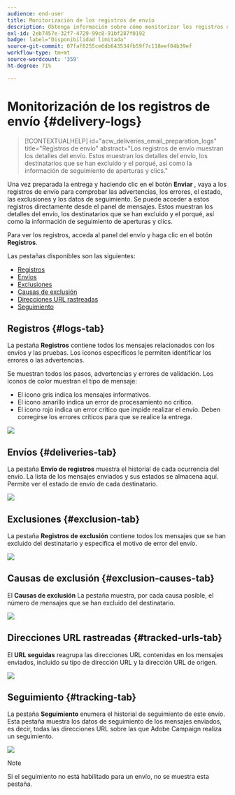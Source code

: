 ```yaml
---
audience: end-user
title: Monitorización de los registros de envío
description: Obtenga información sobre cómo monitorizar los registros de envío
exl-id: 2eb7457e-32f7-4729-99c8-91bf287f0192
badge: label="Disponibilidad limitada"
source-git-commit: 07faf8255ce6db643534fb59f7c118eef04b39ef
workflow-type: tm+mt
source-wordcount: '359'
ht-degree: 71%

---
```


# Monitorización de los registros de envío {#delivery-logs}

>[!CONTEXTUALHELP]
>id="acw_deliveries_email_preparation_logs"
>title="Registros de envío"
>abstract="Los registros de envío muestran los detalles del envío. Estos muestran los detalles del envío, los destinatarios que se han excluido y el porqué, así como la información de seguimiento de aperturas y clics."

Una vez preparada la entrega y haciendo clic en el botón **Enviar** , vaya a los registros de envío para comprobar las advertencias, los errores, el estado, las exclusiones y los datos de seguimiento. Se puede acceder a estos registros directamente desde el panel de mensajes. Estos muestran los detalles del envío, los destinatarios que se han excluido y el porqué, así como la información de seguimiento de aperturas y clics.

Para ver los registros, acceda al panel del envío y haga clic en el botón **Registros**.

Las pestañas disponibles son las siguientes:

* [Registros](#logs-tab)
* [Envíos](#deliveries-tab)
* [Exclusiones](#exclusion-tab)
* [Causas de exclusión](#exclusion-causes)
* [Direcciones URL rastreadas](#tracked-urls)
* [Seguimiento](#tracking)

## Registros {#logs-tab}

La pestaña **Registros** contiene todos los mensajes relacionados con los envíos y las pruebas. Los iconos específicos le permiten identificar los errores o las advertencias.

Se muestran todos los pasos, advertencias y errores de validación. Los iconos de color muestran el tipo de mensaje:

* El icono gris indica los mensajes informativos.
* El icono amarillo indica un error de procesamiento no crítico.
* El icono rojo indica un error crítico que impide realizar el envío. Deben corregirse los errores críticos para que se realice la entrega.

![](assets/logs.png)


## Envíos {#deliveries-tab}

La pestaña **Envío de registros** muestra el historial de cada ocurrencia del envío. La lista de los mensajes enviados y sus estados se almacena aquí. Permite ver el estado de envío de cada destinatario.

![](assets/logs2.png)

## Exclusiones {#exclusion-tab}

La pestaña **Registros de exclusión** contiene todos los mensajes que se han excluido del destinatario y especifica el motivo de error del envío.

![](assets/logs3.png)

## Causas de exclusión {#exclusion-causes-tab}

El **Causas de exclusión** La pestaña muestra, por cada causa posible, el número de mensajes que se han excluido del destinatario.

![](assets/logs4.png)

## Direcciones URL rastreadas {#tracked-urls-tab}

El **URL seguidas** reagrupa las direcciones URL contenidas en los mensajes enviados, incluido su tipo de dirección URL y la dirección URL de origen.

![](assets/logs5.png)

## Seguimiento {#tracking-tab}

La pestaña **Seguimiento** enumera el historial de seguimiento de este envío. Esta pestaña muestra los datos de seguimiento de los mensajes enviados, es decir, todas las direcciones URL sobre las que Adobe Campaign realiza un seguimiento.


![](assets/logs6.png)

>[!NOTE]
>
>Si el seguimiento no está habilitado para un envío, no se muestra esta pestaña.